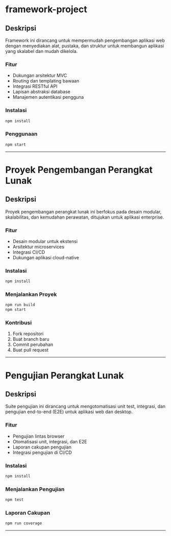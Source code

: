 # framework-project

## Deskripsi
Framework ini dirancang untuk mempermudah pengembangan aplikasi web dengan menyediakan alat, pustaka, dan struktur untuk membangun aplikasi yang skalabel dan mudah dikelola.

### Fitur
- Dukungan arsitektur MVC
- Routing dan templating bawaan
- Integrasi RESTful API
- Lapisan abstraksi database
- Manajemen autentikasi pengguna

### Instalasi
```bash
npm install
```

### Penggunaan
```bash
npm start
```

---

# Proyek Pengembangan Perangkat Lunak

## Deskripsi
Proyek pengembangan perangkat lunak ini berfokus pada desain modular, skalabilitas, dan kemudahan perawatan, ditujukan untuk aplikasi enterprise.

### Fitur
- Desain modular untuk ekstensi
- Arsitektur microservices
- Integrasi CI/CD
- Dukungan aplikasi cloud-native

### Instalasi
```bash
npm install
```

### Menjalankan Proyek
```bash
npm run build
npm start
```

### Kontribusi
1. Fork repositori
2. Buat branch baru
3. Commit perubahan
4. Buat pull request

---

# Pengujian Perangkat Lunak

## Deskripsi
Suite pengujian ini dirancang untuk mengotomatisasi unit test, integrasi, dan pengujian end-to-end (E2E) untuk aplikasi web dan desktop.

### Fitur
- Pengujian lintas browser
- Otomatisasi unit, integrasi, dan E2E
- Laporan cakupan pengujian
- Integrasi pengujian di CI/CD

### Instalasi
```bash
npm install
```

### Menjalankan Pengujian
```bash
npm test
```

### Laporan Cakupan
```bash
npm run coverage
```

---
